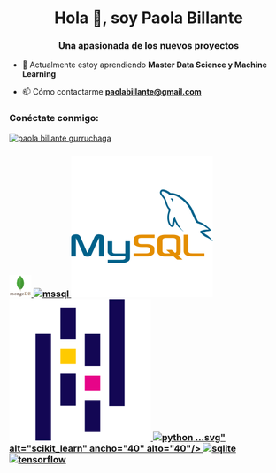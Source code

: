 <h1 align="center">Hola 👋, soy Paola Billante</h1>
<h3 align="center">Una apasionada de los nuevos proyectos</h3>

- 🌱 Actualmente estoy aprendiendo **Master Data Science y Machine Learning**

- 📫 Cómo contactarme **paolabillante@gmail.com**

<h3 align="left">Conéctate conmigo:</h3>
<p align="left">
<a href="https://linkedin.com/in/paola billante gurruchaga" target="blank"><img align="center" src="https://raw.githubusercontent.com/rahuldkjain/github-profile-readme-generator/master/src/images/icons/Social/linked-in-alt.svg" alt="paola billante gurruchaga" height="30" width="40" /></a>
</p>

<h3 Idiomas y herramientas:</h3>
<p align="left"> <a href="https://www.mongodb.com/" target="_blank" rel="noreferrer"> <img src="https://raw.githubusercontent.com/devicons/devicon/master/icons/mongodb/mongodb-original-wordmark.svg" alt="mongodb" width="40" height="40"/> </a> <a href="https://www.microsoft.com/en-us/sql-server" target="_blank" rel="noreferrer"> <img src="https://www.svgrepo.com/show/303229/microsoft-sql-server-logo.svg" alt="mssql" width="40" height="40"/> </a> <a href="https://www.mysql.com/" target="_blank" rel="noreferrer"> <img src="https://raw.githubusercontent.com/devicons/devicon/master/icons/mysql/mysql-original-wordmark.svg" alt="mysql" ancho="40" alto="40"/> </a> <a href="https://pandas.pydata.org/" destino="_blank" rel="noreferrer"> <img src="https://raw.githubusercontent.com/devicons/devicon/2ae2a900d2f041da66e950e4d48052658d850630/icons/pandas/pandas-original.svg" alt="pandas" ancho="40" alto="40"/> </a> <a href="https://www.python.org" destino="_blank" rel="noreferrer"> <img <img src="https://upload.wikimedia.org/wikipedia/commons/0/05/Scikit_learn_logo_small.svg" alt="python" width="40" height="40"/> </a> <a href="https://scikit-learn.org/" target="_blank" rel="noreferrer"> ...svg" alt="scikit_learn" ancho="40" alto="40"/> </a> <a href="https://www.sqlite.org/" target="_blank" rel="noreferrer"> <img src="https://www.vectorlogo.zone/logos/sqlite/sqlite-icon.svg" alt="sqlite" ancho="40" alto="40"/> </a> <a href="https://www.tensorflow.org" target="_blank" rel="noreferrer"> <img src="https://www.vectorlogo.zone/logos/tensorflow/tensorflow-icon.svg" alt="tensorflow" ancho="40" alto="40"/> </a> </p>

